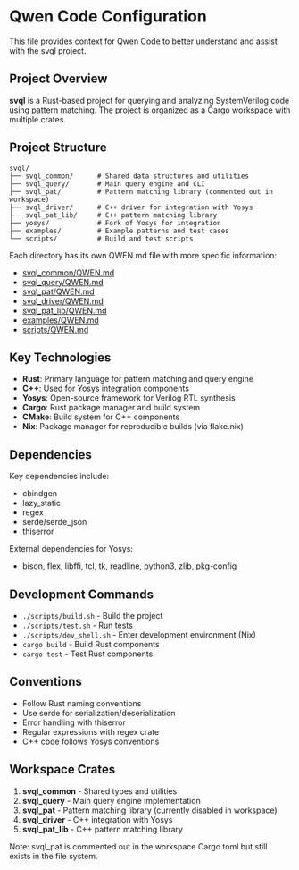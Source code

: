 # Qwen Code Configuration

This file provides context for Qwen Code to better understand and assist with the svql project.

## Project Overview

**svql** is a Rust-based project for querying and analyzing SystemVerilog code using pattern matching. The project is organized as a Cargo workspace with multiple crates.

## Project Structure

```
svql/
├── svql_common/      # Shared data structures and utilities
├── svql_query/       # Main query engine and CLI
├── svql_pat/         # Pattern matching library (commented out in workspace)
├── svql_driver/      # C++ driver for integration with Yosys
├── svql_pat_lib/     # C++ pattern matching library
├── yosys/            # Fork of Yosys for integration
├── examples/         # Example patterns and test cases
└── scripts/          # Build and test scripts
```

Each directory has its own QWEN.md file with more specific information:
- [svql_common/QWEN.md](svql_common/QWEN.md)
- [svql_query/QWEN.md](svql_query/QWEN.md)
- [svql_pat/QWEN.md](svql_pat/QWEN.md)
- [svql_driver/QWEN.md](svql_driver/QWEN.md)
- [svql_pat_lib/QWEN.md](svql_pat_lib/QWEN.md)
- [examples/QWEN.md](examples/QWEN.md)
- [scripts/QWEN.md](scripts/QWEN.md)

## Key Technologies

- **Rust**: Primary language for pattern matching and query engine
- **C++**: Used for Yosys integration components
- **Yosys**: Open-source framework for Verilog RTL synthesis
- **Cargo**: Rust package manager and build system
- **CMake**: Build system for C++ components
- **Nix**: Package manager for reproducible builds (via flake.nix)

## Dependencies

Key dependencies include:
- cbindgen
- lazy_static
- regex
- serde/serde_json
- thiserror

External dependencies for Yosys:
- bison, flex, libffi, tcl, tk, readline, python3, zlib, pkg-config

## Development Commands

- `./scripts/build.sh` - Build the project
- `./scripts/test.sh` - Run tests
- `./scripts/dev_shell.sh` - Enter development environment (Nix)
- `cargo build` - Build Rust components
- `cargo test` - Test Rust components

## Conventions

- Follow Rust naming conventions
- Use serde for serialization/deserialization
- Error handling with thiserror
- Regular expressions with regex crate
- C++ code follows Yosys conventions

## Workspace Crates

1. **svql_common** - Shared types and utilities
2. **svql_query** - Main query engine implementation
3. **svql_pat** - Pattern matching library (currently disabled in workspace)
4. **svql_driver** - C++ integration with Yosys
5. **svql_pat_lib** - C++ pattern matching library

Note: svql_pat is commented out in the workspace Cargo.toml but still exists in the file system.
